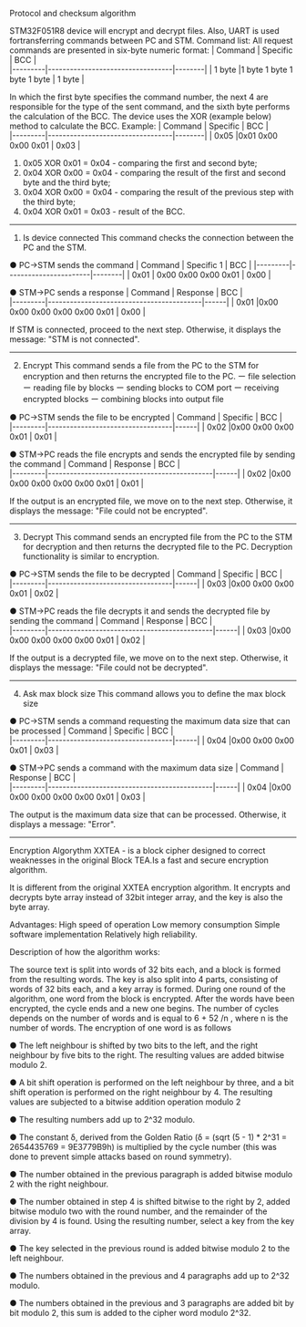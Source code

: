 Protocol and checksum algorithm   

STM32F051R8 device will encrypt and decrypt files. Also, UART is used fortransferring commands between PC and STM.
Command list:
 All request commands are presented in six-byte numeric format:
| Command | Specific                         | BCC    |  
|---------|----------------------------------|--------|
| 1 byte  |1 byte  1 byte  1 byte     1 byte | 1 byte |          

 In which the first byte specifies the command number, the next 4 are responsible for the type of the sent command, and the sixth byte performs the calculation of the BCC. The device uses the XOR (example below) method to calculate the BCC.
	Example:
| Command | Specific                         | BCC    |  
|---------|----------------------------------|--------|
| 0x05    |0x01   0x00	 0x00    0x01        | 0x03 |   
					

 1. 0x05 XOR 0x01 = 0x04 - comparing the first and second byte; 
 2. 0x04 XOR 0x00 = 0x04 - comparing the result of the first and second byte and the third byte; 
 3. 0x04 XOR 0x00 = 0x04 - comparing the result of the previous step with the third byte; 
 4. 0x04 XOR 0x01 = 0x03 - result of the BCC.

________________________________________


1.	Is device connected
This command checks the connection between the PC and the STM.

●	PC->STM sends the command 
| Command | Specific 1            | BCC    |
|---------|-----------------------|--------|
| 0x01    | 0x00 0x00 0x00 0x01   | 0x00   |

●	STM->PC sends a response
| Command | Response                                 | BCC  |  
|---------|------------------------------------------|------|
| 0x01    |0x00   0x00	 0x00    0x00  0x00  0x01    | 0x00 |   

							
If STM is connected, proceed to the next step.
Otherwise, it displays the message: "STM is not connected".

________________________________________

2.	Encrypt
This command sends a file from the PC to the STM for encryption and then returns the encrypted file to the PC.
ー file selection
ー reading file by blocks
ー sending blocks to COM port
ー receiving encrypted blocks
ー combining blocks into output file

●	PC->STM sends the file to be encrypted
| Command | Specific                         | BCC  |  
|---------|----------------------------------|------|
| 0x02    |0x00	0x00	0x00	0x01         | 0x01 |   
		

●	STM->PC reads the file encrypts and sends the encrypted file by sending the command
| Command | Response                                    | BCC  |  
|---------|---------------------------------------------|------|
| 0x02    |0x00	0x00	0x00	0x00	0x00	0x01    | 0x01 |   

If the output is an encrypted file, we move on to the next step.
Otherwise, it displays the message: "File could not be encrypted".
________________________________________

3.	Decrypt
This command sends an encrypted file from the PC to the STM for decryption and then returns the decrypted file to the PC. Decryption functionality is similar to encryption.

●	PC->STM sends the file to be decrypted
| Command | Specific                         | BCC  |  
|---------|----------------------------------|------|
| 0x03    |0x00	0x00	0x00	0x01         | 0x02 |  

		
●	STM->PC reads the file decrypts it and sends the decrypted file by sending the command
| Command | Response                                    | BCC  |  
|---------|---------------------------------------------|------|
| 0x03    |0x00	0x00	0x00	0x00	0x00	0x01    | 0x02 |  


If the output is a decrypted file, we move on to the next step.
Otherwise, it displays the message: "File could not be decrypted".

________________________________________

4.	Ask max block size
This command allows you to define the max block size

●	PC->STM sends a command requesting the maximum data size that can be processed
| Command | Specific                         | BCC  |  
|---------|----------------------------------|------|
| 0x04    |0x00	0x00	0x00	0x01         | 0x03 | 		

●	STM->PC sends a command with the maximum data size
| Command | Response                                    | BCC  |  
|---------|---------------------------------------------|------|
| 0x04    |0x00	0x00	0x00	0x00	0x00	0x01    | 0x03 | 

The output is the maximum data size that can be processed.
Otherwise, it displays a message: "Error".

________________________________________

Encryption Algorythm
XXTEA - is a block cipher designed to correct weaknesses in the original Block TEA.Is a fast and secure encryption algorithm.

It is different from the original XXTEA encryption algorithm. It encrypts and decrypts byte array instead of 32bit integer array, and the key is also the byte array.

Advantages: High speed of operation Low memory consumption Simple software implementation Relatively high reliability.

Description of how the algorithm works:

The source text is split into words of 32 bits each, and a block is formed from the resulting words. The key is also split into 4 parts, consisting of words of 32 bits each, and a key array is formed. During one round of the algorithm, one word from the block is encrypted. After the words have been encrypted, the cycle ends and a new one begins. The number of cycles depends on the number of words and is equal to 6 + 52 /n , where  n is the number of words. The encryption of one word is as follows

●	The left neighbour is shifted by two bits to the left, and the right neighbour by five bits to the right. The resulting values are added bitwise modulo 2.

●	A bit shift operation is performed on the left neighbour by three, and a bit shift operation is performed on the right neighbour by 4. The resulting values are subjected to a bitwise addition operation modulo 2

●	The resulting numbers add up to 2^32 modulo.

●	The constant δ, derived from the Golden Ratio (δ = (sqrt (5 - 1) * 2^31 = 2654435769 = 9E3779B9h) is multiplied by the cycle number (this was done to prevent simple attacks based on round symmetry).

●	The number obtained in the previous paragraph is added bitwise modulo 2 with the right neighbour.

●	The number obtained in step 4 is shifted bitwise to the right by 2, added bitwise modulo two with the round number, and the remainder of the division by 4 is found. Using the resulting number, select a key from the key array.

●	The key selected in the previous round is added bitwise modulo 2 to the left neighbour.

●	The numbers obtained in the previous and 4 paragraphs add up to 2^32 modulo.

●	The numbers obtained in the previous and 3 paragraphs are added bit by bit modulo 2, this sum is added to the cipher word modulo 2^32.
